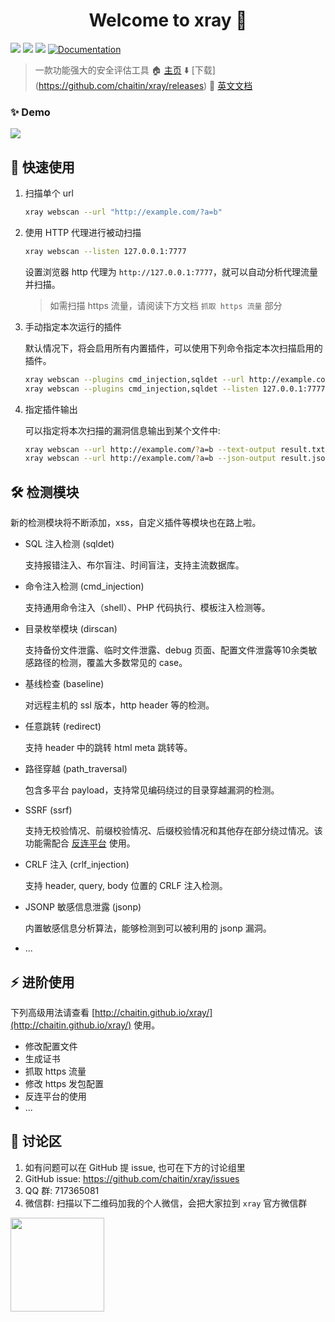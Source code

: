 <h1 align="center">Welcome to xray 👋</h1>
<p>
  <img src="https://img.shields.io/github/release/chaitin/xray.svg" />
  <img src="https://img.shields.io/github/release-date/chaitin/xray.svg?color=blue&label=update" />
  <img src="https://img.shields.io/badge/go report-A+-brightgreen.svg" />
  <a href="https://chaitin.github.io/xray/#/">
    <img alt="Documentation" src="https://img.shields.io/badge/documentation-yes-brightgreen.svg" target="_blank" />
  </a>
</p>

> 一款功能强大的安全评估工具  🏠 [主页](https://chaitin.github.io/xray/#/)  ⬇️ [下载] (https://github.com/chaitin/xray/releases) :orange_book: [英文文档](https://github.com/neal1991/xray/blob/master/docs/README-EN.md)


### ✨ Demo

![](https://chaitin.github.io/xray/assets/term.svg)

## 🚀 快速使用

1. 扫描单个 url
    
    ```bash
    xray webscan --url "http://example.com/?a=b"
    ```

1. 使用 HTTP 代理进行被动扫描
    
    ```bash
    xray webscan --listen 127.0.0.1:7777
    ```
   设置浏览器 http 代理为 `http://127.0.0.1:7777`，就可以自动分析代理流量并扫描。
   
   >如需扫描 https 流量，请阅读下方文档 `抓取 https 流量` 部分

1. 手动指定本次运行的插件
   
   默认情况下，将会启用所有内置插件，可以使用下列命令指定本次扫描启用的插件。
   
   ```bash
   xray webscan --plugins cmd_injection,sqldet --url http://example.com
   xray webscan --plugins cmd_injection,sqldet --listen 127.0.0.1:7777
   ```
      
1. 指定插件输出

    可以指定将本次扫描的漏洞信息输出到某个文件中:
    
    ```bash
    xray webscan --url http://example.com/?a=b --text-output result.txt
    xray webscan --url http://example.com/?a=b --json-output result.json
    ```

## 🛠 检测模块

新的检测模块将不断添加，xss，自定义插件等模块也在路上啦。

+ SQL 注入检测 (sqldet)
  
  支持报错注入、布尔盲注、时间盲注，支持主流数据库。

+ 命令注入检测 (cmd_injection)

  支持通用命令注入（shell）、PHP 代码执行、模板注入检测等。

+ 目录枚举模块 (dirscan)

  支持备份文件泄露、临时文件泄露、debug 页面、配置文件泄露等10余类敏感路径的检测，覆盖大多数常见的 case。

+ 基线检查 (baseline)
  
  对远程主机的 ssl 版本，http header 等的检测。

+ 任意跳转 (redirect)

  支持 header 中的跳转 html meta 跳转等。

+ 路径穿越 (path_traversal)

  包含多平台 payload，支持常见编码绕过的目录穿越漏洞的检测。

+ SSRF (ssrf)

  支持无校验情况、前缀校验情况、后缀校验情况和其他存在部分绕过情况。该功能需配合 [反连平台](https://chaitin.github.io/xray/#/guide/reverse) 使用。

+ CRLF 注入 (crlf_injection)

  支持 header, query, body 位置的 CRLF 注入检测。

+ JSONP 敏感信息泄露 (jsonp)

  内置敏感信息分析算法，能够检测到可以被利用的 jsonp 漏洞。

+ ...


## ⚡️ 进阶使用

下列高级用法请查看 [http://chaitin.github.io/xray/](http://chaitin.github.io/xray/) 使用。

 - 修改配置文件
 - 生成证书
 - 抓取 https 流量
 - 修改 https 发包配置
 - 反连平台的使用
 - ...


## 📝 讨论区

1. 如有问题可以在 GitHub 提 issue, 也可在下方的讨论组里
1. GitHub issue: https://github.com/chaitin/xray/issues
1. QQ 群: 717365081
1. 微信群: 扫描以下二维码加我的个人微信，会把大家拉到 `xray` 官方微信群    

<img src="https://chaitin.github.io/xray/assets/wechat.jpg" height="150px">
